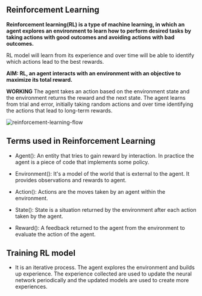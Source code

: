 ## Reinforcement Learning

**Reinforcement learning(RL) is a type of machine learning, in which an agent explores an environment to learn how to perform desired tasks by taking actions with good outcomes and avoiding actions with bad outcomes.**

RL model will learn from its experience and over time will be able to identify which actions lead to the best rewards.

**AIM: RL, an agent interacts with an environment with an objective to maximize its total reward.**

**WORKING**
    The agent takes an action based on the environment state and the environment returns the reward and the next state. The agent learns from trial and error, initially taking random actions and over time identifying the actions that lead to long-term rewards.
    
![reinforcement-learning-flow](https://user-images.githubusercontent.com/62986688/112262502-c4840680-8c93-11eb-8474-5c330d03e57f.jpg)
    
## Terms used in Reinforcement Learning

* Agent(): An entity that tries to gain reward by interaction. In practice the agent is a piece of code that implements some policy.

* Environment(): It's a model of the world that is external to the agent. It provides observations and rewards to agent.

* Action(): Actions are the moves taken by an agent within the environment.

* State(): State is a situation returned by the environment after each action taken by the agent.

* Reward(): A feedback returned to the agent from the environment to evaluate the action of the agent.

## Training RL model

* It is an iterative process. The agent explores the environment and builds up experience. The experience collected are used to update the neural network periodically and the updated models are used to create more experiences.
